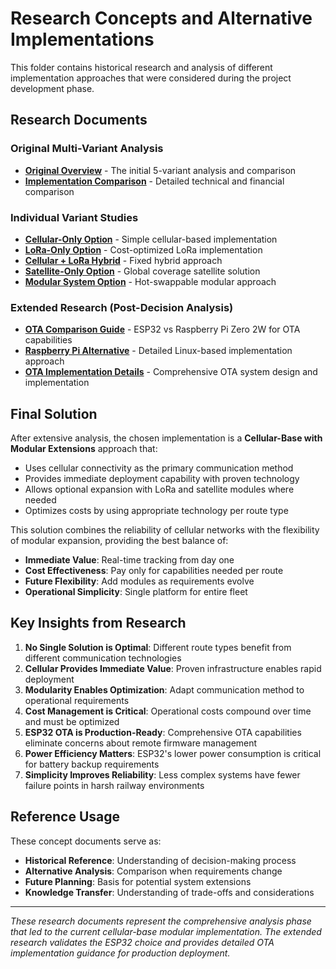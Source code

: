 # Research Concepts and Alternative Implementations

This folder contains historical research and analysis of different implementation approaches that were considered during the project development phase.

## Research Documents

### Original Multi-Variant Analysis
- **[Original Overview](research/original-overview.md)** - The initial 5-variant analysis and comparison
- **[Implementation Comparison](research/implementation_comparison.md)** - Detailed technical and financial comparison

### Individual Variant Studies
- **[Cellular-Only Option](research/cellular_only_option.md)** - Simple cellular-based implementation
- **[LoRa-Only Option](research/lora_only_option.md)** - Cost-optimized LoRa implementation  
- **[Cellular + LoRa Hybrid](research/cellular_and_lora_option.md)** - Fixed hybrid approach
- **[Satellite-Only Option](research/satellite_only_option.md)** - Global coverage satellite solution
- **[Modular System Option](research/modular_system_option.md)** - Hot-swappable modular approach

### Extended Research (Post-Decision Analysis)
- **[OTA Comparison Guide](research/ota-comparison-guide.md)** - ESP32 vs Raspberry Pi Zero 2W for OTA capabilities
- **[Raspberry Pi Alternative](research/raspberry-pi-alternative.md)** - Detailed Linux-based implementation approach
- **[OTA Implementation Details](research/ota-implementation-detailed.md)** - Comprehensive OTA system design and implementation

## Final Solution

After extensive analysis, the chosen implementation is a **Cellular-Base with Modular Extensions** approach that:

- Uses cellular connectivity as the primary communication method
- Provides immediate deployment capability with proven technology
- Allows optional expansion with LoRa and satellite modules where needed
- Optimizes costs by using appropriate technology per route type

This solution combines the reliability of cellular networks with the flexibility of modular expansion, providing the best balance of:
- **Immediate Value**: Real-time tracking from day one
- **Cost Effectiveness**: Pay only for capabilities needed per route
- **Future Flexibility**: Add modules as requirements evolve
- **Operational Simplicity**: Single platform for entire fleet

## Key Insights from Research

1. **No Single Solution is Optimal**: Different route types benefit from different communication technologies
2. **Cellular Provides Immediate Value**: Proven infrastructure enables rapid deployment
3. **Modularity Enables Optimization**: Adapt communication method to operational requirements
4. **Cost Management is Critical**: Operational costs compound over time and must be optimized
5. **ESP32 OTA is Production-Ready**: Comprehensive OTA capabilities eliminate concerns about remote firmware management
6. **Power Efficiency Matters**: ESP32's lower power consumption is critical for battery backup requirements
7. **Simplicity Improves Reliability**: Less complex systems have fewer failure points in harsh railway environments

## Reference Usage

These concept documents serve as:
- **Historical Reference**: Understanding of decision-making process
- **Alternative Analysis**: Comparison when requirements change
- **Future Planning**: Basis for potential system extensions
- **Knowledge Transfer**: Understanding of trade-offs and considerations

---

*These research documents represent the comprehensive analysis phase that led to the current cellular-base modular implementation. The extended research validates the ESP32 choice and provides detailed OTA implementation guidance for production deployment.*